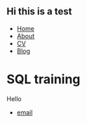 ## Hi this is a test

<!DOCTYPE html>
<html>
	<head>
		<title>My Training</title>
	</head>
	<body>
		<nav>
    		<ul>
        		<li><a href="/">Home</a></li>
	        	<li><a href="/about">About</a></li>
        		<li><a href="/cv">CV</a></li>
        		<li><a href="/blog">Blog</a></li>
    		</ul>
		</nav>
		<div class="container">
    		<div class="blurb">
        		<h1>SQL training</h1>
				<p> Hello </a></p>
    		</div><!-- /.blurb -->
		</div><!-- /.container -->
		<footer>
    		<ul>
        		<li><a href="mailto:fl19118@essex.ac.uk">email</a></li>
		</ul>
		</footer>
	</body>
</html>
